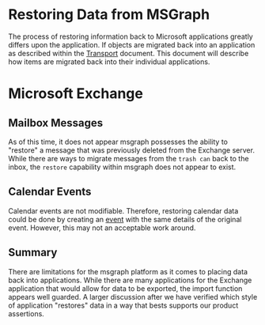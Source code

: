 # Restoring Data from MSGraph

The process of restoring information back to Microsoft applications greatly
differs upon the application. If objects are migrated back into an application
as described within the [Transport](msgraphTransport.md) document. This document will describe how
items are migrated back into their individual applications.

# Microsoft Exchange

## Mailbox Messages
As of this time, it does not appear msgraph possesses the ability to "restore"
a message that was previously deleted from the Exchange server. While there are
ways to migrate messages from the `trash can` back to the inbox, the `restore`
capability within msgraph does not appear to exist.

## Calendar Events

Calendar events are not  modifiable. Therefore, restoring calendar data could
be done by creating an
[event](https://docs.microsoft.com/en-us/graph/api/calendar-post-events?view=graph-rest-1.0&tabs=go)
with the same details of the original event. However, this may not an
acceptable work around.

## Summary
There are limitations for the msgraph platform as it comes to placing data back
into applications. While there are many applications for the Exchange
application that would allow for data to be exported, the import function
appears well guarded. A larger discussion after we have verified which style of
application "restores" data in a way that bests supports our product
assertions.
